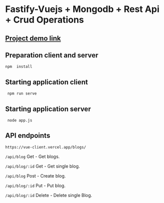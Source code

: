 Fastify-Vuejs + Mongodb + Rest Api + Crud Operations
====================================================




[Project demo link](https://vue-client.vercel.app/blogs)
------------

Preparation client and server
------------
```
npm  install
```

Starting application client
--------------------
```
 npm run serve
```
Starting application server
--------------------
```
 node app.js
```


API endpoints
--------------------
```
https://vue-client.vercel.app/blogs/

```

`/api/blog` Get - Get blogs.

`/api/blog/:id` Get - Get single blog.

`/api/blog` Post - Create blog.

`/api/blog/:id` Put - Put blog.

`/api/blog/:id` Delete - Delete single Blog.


